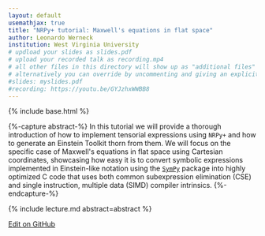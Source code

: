 ```yaml
---
layout: default
usemathjax: true
title: "NRPy+ tutorial: Maxwell's equations in flat space"
author: Leonardo Werneck
institution: West Virginia University
# updload your slides as slides.pdf
# upload your recorded talk as recording.mp4
# all other files in this directory will show up as "additional files"
# alternatively you can override by uncommenting and giving an explicit URL:
#slides: myslides.pdf
#recording: https://youtu.be/GYJzhxWWBB8
---
```

{% include base.html %}

{%-capture abstract-%}
In this tutorial we will provide a thorough introduction of how to
implement tensorial expressions using `NRPy+` and how to generate an
Einstein Toolkit thorn from them. We will focus on the specific case of
Maxwell's equations in flat space using Cartesian coordinates,
showcasing how easy it is to convert symbolic expressions implemented in
Einstein-like notation using the [`SymPy`](https://www.sympy.org/)
package into highly optimized C code that uses both common subexpression
elimination (CSE)  and single instruction, multiple data (SIMD) compiler
intrinsics.
{%-endcapture-%}

<div class="col-xs-12" markdown="1">
{% include lecture.md abstract=abstract %}

[Edit on GitHub](https://github.com/EinsteinToolkit/et2021uiuc/edit/master/{{page.path}})
</div>
